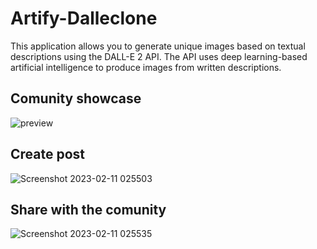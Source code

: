# Artify-Dalleclone
This application allows you to generate unique images based on textual descriptions using the DALL-E 2 API. The API uses deep learning-based artificial intelligence to produce images from written descriptions.

<H2>Comunity showcase</H2>

 ![preview](https://user-images.githubusercontent.com/69758727/218245038-163bb500-499a-4785-adfd-ff72310675a1.png)

<h2>Create post </h2>
 
![Screenshot 2023-02-11 025503](https://user-images.githubusercontent.com/69758727/218245129-6b04f797-431d-48a1-b425-504bba2d7bfd.png)


<H2>Share with the comunity</h2>
 
![Screenshot 2023-02-11 025535](https://user-images.githubusercontent.com/69758727/218245131-595a2494-8a47-4fec-beea-4d96f3b1d6df.png)

